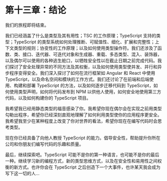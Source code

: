 # 第十三章：结论

我们的旅程即将结束。

我们已经涵盖了什么是类型及其有用性；TSC 的工作原理；TypeScript 支持的类型；TypeScript 的类型系统如何处理推断、可赋值性、细化、扩展和完整性；上下文类型的规则；协变性的工作原理；以及如何使用类型操作符。我们还涉及了函数、类、接口、迭代器、可迭代对象和生成器、重载、多态类型、混入、装饰器，以及偶尔可以使用的各种逃生舱口，以牺牲安全性以在截止日期之前完成代码。我们探讨了安全处理异常的不同方法及其权衡，以及如何使用类型使并发、并行和异步程序变得安全。我们深入探讨了如何在流行框架如 Angular 和 React 中使用 TypeScript，以及命名空间和模块的工作方式。我们还讨论了在前端和后端使用、构建和部署 TypeScript 的方法，以及如何逐步迁移代码到 TypeScript，如何使用类型声明，如何将代码发布到 NPM 以供他人使用，如何安全地使用第三方代码，以及如何构建你的 TypeScript 项目。

我希望我已经用静态类型的福音感染了你。我希望你现在偶尔会在实现之前用类型勾勒出程序，希望你已经深刻直观地理解了如何利用类型使你的应用程序更安全。我希望我至少在某种程度上改变了你对世界的看法，希望你现在在编写代码时会思考类型。

现在你已经具备了向他人教授 TypeScript 的能力。倡导安全性，帮助提升你所在公司和你朋友们编写代码的乐趣和质量。

最后，继续探索吧。TypeScript 可能不是你的第一种语言，也可能不是你的最后一种。继续学习新的编程方式，新的类型思维方式，以及在安全性和易用性之间权衡的新方式。也许你会在 TypeScript 之后创造下一个大事件，也许某天我会成为写下这一切的人…
